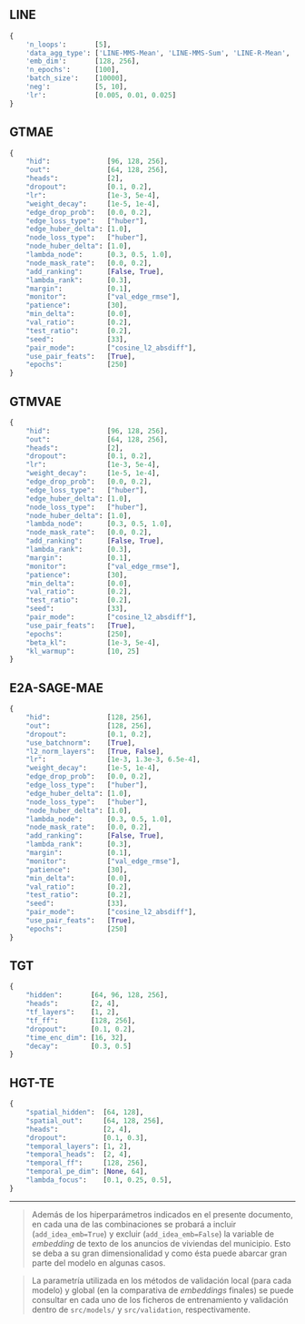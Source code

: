 
## LINE

```py
{
    'n_loops':       [5],
    'data_agg_type': ['LINE-MMS-Mean', 'LINE-MMS-Sum', 'LINE-R-Mean', 'LINE-R-Sum'],
    'emb_dim':       [128, 256],
    'n_epochs':      [100],
    'batch_size':    [10000],
    'neg':           [5, 10],
    'lr':            [0.005, 0.01, 0.025]
}
```

## GTMAE

```py
{
    "hid":              [96, 128, 256],
    "out":              [64, 128, 256],
    "heads":            [2],
    "dropout":          [0.1, 0.2],
    "lr":               [1e-3, 5e-4],
    "weight_decay":     [1e-5, 1e-4],
    "edge_drop_prob":   [0.0, 0.2],
    "edge_loss_type":   ["huber"],
    "edge_huber_delta": [1.0],
    "node_loss_type":   ["huber"],
    "node_huber_delta": [1.0],
    "lambda_node":      [0.3, 0.5, 1.0],
    "node_mask_rate":   [0.0, 0.2],
    "add_ranking":      [False, True],
    "lambda_rank":      [0.3],
    "margin":           [0.1],
    "monitor":          ["val_edge_rmse"],
    "patience":         [30],
    "min_delta":        [0.0],
    "val_ratio":        [0.2],
    "test_ratio":       [0.2],
    "seed":             [33],
    "pair_mode":        ["cosine_l2_absdiff"],
    "use_pair_feats":   [True],
    "epochs":           [250]
}
```

## GTMVAE

```py
{
    "hid":              [96, 128, 256],
    "out":              [64, 128, 256],
    "heads":            [2],
    "dropout":          [0.1, 0.2],
    "lr":               [1e-3, 5e-4],
    "weight_decay":     [1e-5, 1e-4],
    "edge_drop_prob":   [0.0, 0.2],
    "edge_loss_type":   ["huber"],
    "edge_huber_delta": [1.0],
    "node_loss_type":   ["huber"],
    "node_huber_delta": [1.0],
    "lambda_node":      [0.3, 0.5, 1.0],
    "node_mask_rate":   [0.0, 0.2],
    "add_ranking":      [False, True],
    "lambda_rank":      [0.3],
    "margin":           [0.1],
    "monitor":          ["val_edge_rmse"],
    "patience":         [30],
    "min_delta":        [0.0],
    "val_ratio":        [0.2],
    "test_ratio":       [0.2],
    "seed":             [33],
    "pair_mode":        ["cosine_l2_absdiff"],
    "use_pair_feats":   [True],
    "epochs":           [250],
    "beta_kl":          [1e-3, 5e-4],
    "kl_warmup":        [10, 25]
}
```

## E2A-SAGE-MAE

```py
{
    "hid":              [128, 256],
    "out":              [128, 256],
    "dropout":          [0.1, 0.2],
    "use_batchnorm":    [True],
    "l2_norm_layers":   [True, False],
    "lr":               [1e-3, 1.3e-3, 6.5e-4],
    "weight_decay":     [1e-5, 1e-4],
    "edge_drop_prob":   [0.0, 0.2],
    "edge_loss_type":   ["huber"],
    "edge_huber_delta": [1.0],
    "node_loss_type":   ["huber"],
    "node_huber_delta": [1.0],
    "lambda_node":      [0.3, 0.5, 1.0],
    "node_mask_rate":   [0.0, 0.2],
    "add_ranking":      [False, True],
    "lambda_rank":      [0.3],
    "margin":           [0.1],
    "monitor":          ["val_edge_rmse"],
    "patience":         [30],
    "min_delta":        [0.0],
    "val_ratio":        [0.2],
    "test_ratio":       [0.2],
    "seed":             [33],
    "pair_mode":        ["cosine_l2_absdiff"],
    "use_pair_feats":   [True],
    "epochs":           [250]
}
```

## TGT

```py
{
    "hidden":       [64, 96, 128, 256],
    "heads":        [2, 4],
    "tf_layers":    [1, 2],
    "tf_ff":        [128, 256],
    "dropout":      [0.1, 0.2],
    "time_enc_dim": [16, 32],
    "decay":        [0.3, 0.5]
}
```

## HGT-TE

```py
{
    "spatial_hidden":  [64, 128],
    "spatial_out":     [64, 128, 256],
    "heads":           [2, 4],
    "dropout":         [0.1, 0.3],
    "temporal_layers": [1, 2],
    "temporal_heads":  [2, 4],
    "temporal_ff":     [128, 256],
    "temporal_pe_dim": [None, 64],
    "lambda_focus":    [0.1, 0.25, 0.5],
}
```

---

> Además de los hiperparámetros indicados en el presente documento, en cada una de las combinaciones se probará a incluir (`add_idea_emb=True`) y excluir (`add_idea_emb=False`) la variable de _embedding_ de texto de los anuncios de viviendas del municipio. Esto se deba a su gran dimensionalidad y como ésta puede abarcar gran parte del modelo en algunas casos.

> La parametría utilizada en los métodos de validación local (para cada modelo) y global (en la comparativa de _embeddings_ finales) se puede consultar en cada uno de los ficheros de entrenamiento y validación dentro de `src/models/` y `src/validation`, respectivamente.
